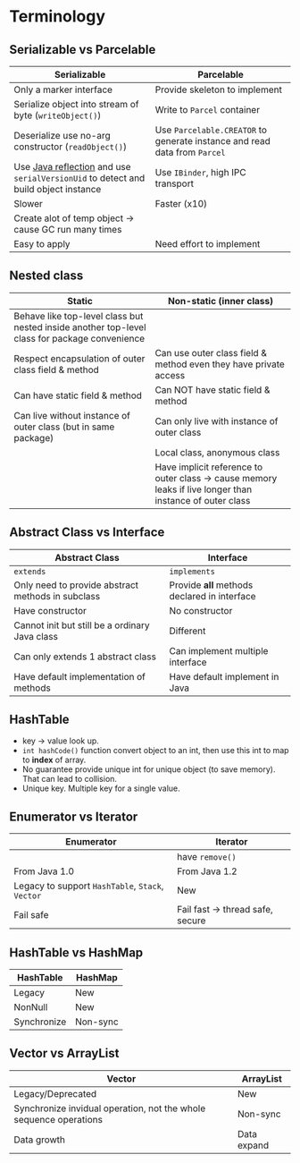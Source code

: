 # Terminology

## Serializable vs Parcelable

| Serializable        | Parcelable          |
| -------------|---------------|
| Only a marker interface | Provide skeleton to implement |
| Serialize object into stream of byte (`writeObject()`) | Write to `Parcel` container |
| Deserialize use no-arg constructor (`readObject()`) | Use `Parcelable.CREATOR` to generate instance and read data from `Parcel` |
| Use [Java reflection](https://stackoverflow.com/a/8586724/5282585) and use `serialVersionUid` to detect and build object instance | Use `IBinder`, high IPC transport |
| Slower | Faster (x10) |
| Create alot of temp object -> cause GC run many times |  |
| Easy to apply | Need effort to implement |


## Nested class

| Static        | Non-static (inner class)    |
| ------------- | --------------- |
| Behave like top-level class but nested inside another top-level class for package convenience |  |
| Respect encapsulation of outer class field & method | Can use outer class field & method even they have private access |
| Can have static field & method | Can NOT have static field & method |
| Can live without instance of outer class (but in same package) | Can only live with instance of outer class |
|  | Local class, anonymous class |
|  | Have implicit reference to outer class -> cause memory leaks if live longer than instance of outer class |


## Abstract Class vs Interface

| Abstract Class        | Interface          |
| -------------|---------------|
| `extends` | `implements` |
| Only need to provide abstract methods in subclass | Provide **all** methods declared in interface |
| Have constructor | No constructor |
| Cannot init but still be a ordinary Java class | Different |
| Can only extends 1 abstract class | Can implement multiple interface |
| Have default implementation of methods | Have default implement in Java |


## HashTable

* key -> value look up.
* `int hashCode()` function convert object to an int, then use this int to map to **index** of array.
* No guarantee provide unique int for unique object (to save memory). That can lead to collision.
* Unique key. Multiple key for a single value.


## Enumerator vs Iterator

| Enumerator        | Iterator          |
| -------------|---------------|
|  | have `remove()` |
| From Java 1.0 | From Java 1.2 |
| Legacy to support `HashTable`, `Stack`, `Vector` | New |
| Fail safe | Fail fast -> thread safe, secure |


## HashTable vs HashMap

| HashTable        | HashMap          |
| -------------|---------------|
| Legacy | New |
| NonNull | New |
| Synchronize | Non-sync | 


## Vector vs ArrayList

| Vector        | ArrayList          |
| -------------|---------------|
| Legacy/Deprecated | New |
| Synchronize invidual operation, not the whole sequence operations | Non-sync |
| Data growth | Data expand |
